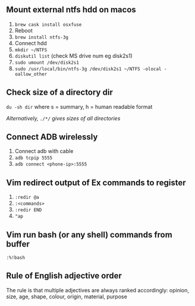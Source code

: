 ## Mount external ntfs hdd on macos

1. `brew cask install osxfuse`
2. Reboot
3. `brew install ntfs-3g`
4. Connect hdd
5. `mkdir ~/NTFS`
6. `diskutil list` (check MS drive num eg disk2s1)
7. `sudo umount /dev/disk2s1`
8. `sudo /usr/local/bin/ntfs-3g /dev/disk2s1 ~/NTFS -olocal -oallow_other`

## Check size of a directory dir

`du -sh dir` where s = summary, h = human readable format

_Alternatively, `./*/` gives sizes of all directories_

## Connect ADB wirelessly

1. Connect adb with cable
2. `adb tcpip 5555`
3. `adb connect <phone-ip>:5555`

## Vim redirect output of Ex commands to register

1. `:redir @a`
2. `:<commands>`
3. `:redir END`
4. `"ap`

## Vim run bash (or any shell) commands from buffer

`:%!bash`

## Rule of English adjective order

The rule is that multiple adjectives are always ranked accordingly: opinion, size, age, shape, colour, origin, material, purpose
